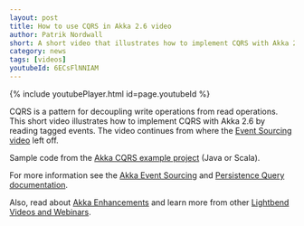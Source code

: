 ```yaml
---
layout: post
title: How to use CQRS in Akka 2.6 video
author: Patrik Nordwall
short: A short video that illustrates how to implement CQRS with Akka 2.6.
category: news
tags: [videos]
youtubeId: 6ECsFlNNIAM
---
```


{% include youtubePlayer.html id=page.youtubeId %}

CQRS is a pattern for decoupling write operations from read operations. This short video illustrates how to implement CQRS with Akka 2.6 by reading tagged events. The video continues from where the [Event Sourcing video](https://akka.io/blog/news/2020/01/07/akka-event-sourcing-video) left off.

Sample code from the [Akka CQRS example project](https://doc.akka.io/docs/akka/current/project/examples.html#cqrs) (Java or Scala).
     
For more information see the [Akka Event Sourcing](https://doc.akka.io/docs/akka/current/typed/persistence.html) and [Persistence Query documentation](https://doc.akka.io/docs/akka/current/persistence-query.html).

Also, read about [Akka Enhancements](https://doc.akka.io/docs/akka-enhancements) and learn more from other [Lightbend Videos and Webinars](https://www.lightbend.com/videos-and-webinars).
